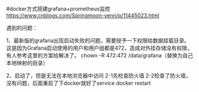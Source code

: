 #docker方式搭建grafana+prometheus监控
https://www.cnblogs.com/Springmoon-venn/p/11445023.html

遇到的问题：

1、最新版的grafana出现启动失败的问题，需要授予一下权限给数据挂载目录。这是因为Grafana启动使用的用户和用户组都是472，造成对外挂存储没有权限，有人参考这里的方案给解决了。
chown -R 472:472 /data/grafana（替换为自己本地映射的目录）

2、启动了，但是无法在本地浏览器中访问
2-1先检查防火墙
2-2检查了防火墙，没有问题，后面重启了下docker就好了service docker restart